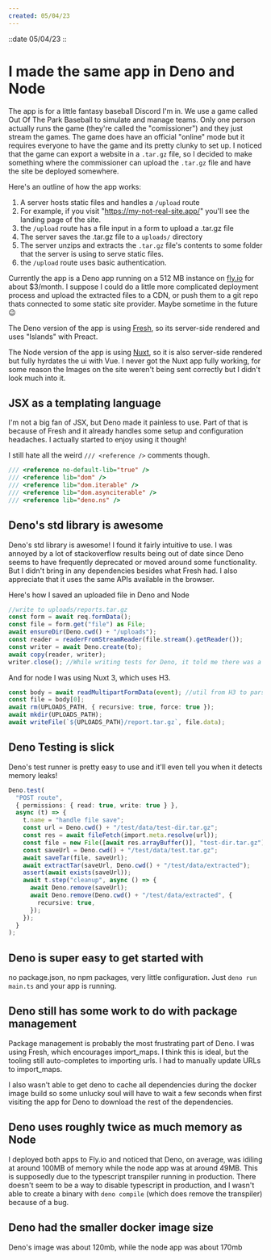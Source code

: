 ```yaml
---
created: 05/04/23
---
```


::date
05/04/23
::

# I made the same app in Deno and Node
The app is for a little fantasy baseball Discord I'm in. We use a game called Out Of The Park Baseball to simulate and manage teams. Only one person actually runs the game (they're called the "comissioner") and they just stream the games. The game does have an official "online" mode but it requires everyone to have the game and its pretty clunky to set up. I noticed that the game can export a website in a `.tar.gz` file, so I decided to make something where the commissioner can upload the `.tar.gz` file and have the site be deployed somewhere.

Here's an outline of how the app works:

1. A server hosts static files and handles a `/upload` route
  1. For example, if you visit "https://my-not-real-site.app/" you'll see the landing page of the site.
2. the `/upload` route has a file input in a form to upload a .tar.gz file
3. The server saves the .tar.gz file to a `uploads/` directory
4. The server unzips and extracts the `.tar.gz` file's contents to some folder that the server is using to serve static files.
5. the `/upload` route uses basic authentication.

Currently the app is a Deno app running on a 512 MB instance on [fly.io](https://fly.io) for about $3/month. I suppose I could do a little more complicated deployment process and upload the extracted files to a CDN, or push them to a git repo thats connected to some static site provider. Maybe sometime in the future 😉

The Deno version of the app is using [Fresh](https://fresh.deno.dev), so its server-side rendered and uses "Islands" with Preact.

The Node version of the app is using [Nuxt](https://nuxt.com), so it is also server-side rendered but fully hyrdates the ui with Vue. I never got the Nuxt app fully working, for some reason the Images on the site weren't being sent correctly but I didn't look much into it.

## JSX as a templating language

I'm not a big fan of JSX, but Deno made it painless to use. Part of that is because of Fresh and it already handles some setup and configuration headaches. I actually started to enjoy using it though!

I still hate all the weird `/// <reference />` comments though.

```typescript
/// <reference no-default-lib="true" />
/// <reference lib="dom" />
/// <reference lib="dom.iterable" />
/// <reference lib="dom.asynciterable" />
/// <reference lib="deno.ns" />
```

## Deno's std library is awesome

Deno's std library is awesome! I found it fairly intuitive to use. I was annoyed by a lot of stackoverflow results being out of date since Deno seems to have frequently deprecated or moved around some functionality. But I didn't bring in any dependencies besides what Fresh had.
I also appreciate that it uses the same APIs available in the browser.

Here's how I saved an uploaded file in Deno and Node

```typescript
//write to uploads/reports.tar.gz
const form = await req.formData();
const file = form.get("file") as File;
await ensureDir(Deno.cwd() + "/uploads");
const reader = readerFromStreamReader(file.stream().getReader());
const writer = await Deno.create(to);
await copy(reader, writer);
writer.close(); //While writing tests for Deno, it told me there was a leak here because I never closed writer. Cool!
```

And for node I was using Nuxt 3, which uses H3.

```typescript
const body = await readMultipartFormData(event); //util from H3 to parse formData
const file = body[0];
await rm(UPLOADS_PATH, { recursive: true, force: true });
await mkdir(UPLOADS_PATH);
await writeFile(`${UPLOADS_PATH}/report.tar.gz`, file.data);
```

## Deno Testing is slick

Deno's test runner is pretty easy to use and it'll even tell you when it detects memory leaks!

```typescript
Deno.test(
  "POST route",
  { permissions: { read: true, write: true } },
  async (t) => {
    t.name = "handle file save";
    const url = Deno.cwd() + "/test/data/test-dir.tar.gz";
    const res = await fileFetch(import.meta.resolve(url));
    const file = new File([await res.arrayBuffer()], "test-dir.tar.gz");
    const saveUrl = Deno.cwd() + "/test/data/test.tar.gz";
    await saveTar(file, saveUrl);
    await extractTar(saveUrl, Deno.cwd() + "/test/data/extracted");
    assert(await exists(saveUrl));
    await t.step("cleanup", async () => {
      await Deno.remove(saveUrl);
      await Deno.remove(Deno.cwd() + "/test/data/extracted", {
        recursive: true,
      });
    });
  }
);
```
## Deno is super easy to get started with 
no package.json, no npm packages, very little configuration. Just `deno run main.ts` and your app is running.


## Deno still has some work to do with package management

Package management is probably the most frustrating part of Deno. I was using Fresh, which encourages import_maps. I think this is ideal, but the tooling still auto-completes to importing urls. I had to manually update URLs to import_maps.

I also wasn't able to get deno to cache all dependencies during the docker image build so some unlucky soul will have to wait a few seconds when first visiting the app for Deno to download the rest of the dependencies.

## Deno uses roughly twice as much memory as Node
I deployed both apps to Fly.io and noticed that Deno, on average, was idiling at around 100MB of memory while the node app was at around 49MB. This is supposedly due to the typescript transpiler running in production. There doesn't seem to be a way to disable typescript in production, and I wasn't able to create a binary with `deno compile` (which does remove the transpiler) because of a bug.


## Deno had the smaller docker image size
Deno's image was about 120mb, while the node app was about 170mb

